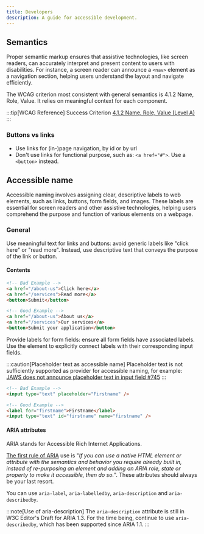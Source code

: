 ```yaml
---
title: Developers
description: A guide for accessible development.
---
```


## Semantics

Proper semantic markup ensures that assistive technologies, like screen readers, can accurately interpret and present
content to users with disabilities. For instance, a screen reader can announce a `<nav>` element as a navigation
section, helping users understand the layout and navigate efficiently.

The WCAG criterion most consistent with general semantics is 4.1.2 Name, Role, Value. It relies on meaningful context for each component.

:::tip[WCAG Reference]
Success Criterion [4.1.2 Name, Role, Value (Level A)](https://www.w3.org/WAI/WCAG21/Understanding/name-role-value)
:::

### Buttons vs links

<!-- FIXME: todo -->

- Use links for (in-)page navigation, by id or by url
- Don't use links for functional purpose, such as: `<a href="#">`. Use a `<button>` instead.

## Accessible name

Accessible naming involves assigning clear, descriptive labels to web elements, such as links, buttons, form fields, and images. These labels are essential for screen readers and other assistive technologies, helping users comprehend the purpose and function of various elements on a webpage.

### General

Use meaningful text for links and buttons: avoid generic labels like "click here" or "read more". Instead, use
descriptive text that conveys the purpose of the link or button.

#### Contents

```html
<!-- Bad Example -->
<a href="/about-us">Click here</a>
<a href="/services">Read more</a>
<button>Submit</button>

<!-- Good Example -->
<a href="/about-us">About us</a>
<a href="/services">Our services</a>
<button>Submit your application</button>
```

Provide labels for form fields: ensure all form fields have associated labels. Use the <label> element to explicitly connect labels with their corresponding input fields.

:::caution[Placeholder text as accessible name]
Placeholder text is not sufficiently supported as provider for accessible naming, for example: [JAWS does not announce placeholder text in input field #745](https://github.com/FreedomScientific/standards-support/issues/745)
:::

```html
<!-- Bad Example -->
<input type="text" placeholder="Firstname" />

<!-- Good Example -->
<label for="firstname">Firstname</label>
<input type="text" id="firstname" name="firstname" />
```

#### ARIA attributes

ARIA stands for Accessible Rich Internet Applications.

[The first rule of ARIA](https://www.w3.org/TR/using-aria/#rule1) use is "_If you can use a native HTML element or
attribute with the semantics and behavior you require already built in, instead of re-purposing an element and adding an
ARIA role, state or property to make it accessible, then do so._". These attributes should always be your last resort.

You can use `aria-label`, `aria-labelledby`, `aria-description` and `aria-describedby`.

:::note[Use of aria-description]
The `aria-description` attribute is still in W3C Editor's Draft for ARIA 1.3. For the time being,
continue to use `aria-describedby`, which has been supported since ARIA 1.1.
:::
